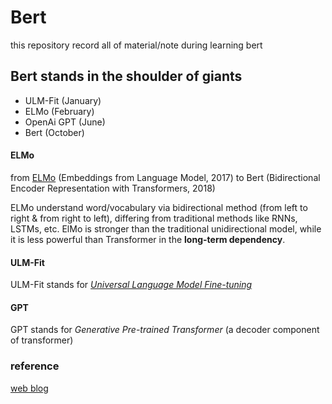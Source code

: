 # Bert

this repository record all of material/note during learning bert

## Bert stands in the shoulder of giants 
- ULM-Fit (January)
- ELMo (February)
- OpenAi GPT (June)
- Bert (October)

#### ELMo
from [ELMo](https://arxiv.org/abs/1802.05365) (Embeddings from Language Model, 2017) to Bert 
(Bidirectional Encoder Representation with Transformers, 2018)

ELMo understand word/vocabulary via bidirectional method (from left to right & from right to left), differing from 
traditional methods like RNNs, LSTMs, etc.
ElMo is stronger than the traditional unidirectional model, while it is less powerful than Transformer in the 
**long-term dependency**.

#### ULM-Fit
ULM-Fit stands for [*Universal Language Model Fine-tuning*](https://arxiv.org/pdf/1801.06146.pdf) 

#### GPT
GPT stands for *Generative Pre-trained Transformer* (a decoder component of transformer)
### reference
[web blog](https://neptune.ai/blog/how-to-code-bert-using-pytorch-tutorial)
